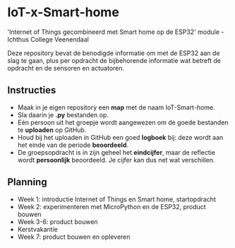 # IoT-x-Smart-home
'Internet of Things gecombineerd met Smart home op de ESP32' module - Ichthus College Veenendaal

Deze repository bevat de benodigde informatie om met de 
ESP32 aan de slag te gaan, plus per opdracht de
bijbehorende informatie wat betreft de opdracht en de
sensoren en actuatoren.

## Instructies
- Maak in je eigen repository een **map** met de naam IoT-Smart-home.
- Sla daarin je **.py** bestanden op.
- Eén persoon uit het groepje wordt aangewezen om de goede bestanden te **uploaden** op GitHub.
- Houd bij het uploaden in GitHub een goed **logboek** bij: deze wordt aan het einde van de periode **beoordeeld**.
- De groepsopdracht is in zijn geheel het **eindcijfer**, maar de reflectie wordt **persoonlijk** beoordeeld. Je cijfer kan dus net wat verschillen.

## Planning
- Week 1: introductie Internet of Things en Smart home, startopdracht
- Week 2: experimenteren met MicroPython en de ESP32, product bouwen
- Week 3-6: product bouwen
- Kerstvakantie
- Week 7: product bouwen en opleveren
